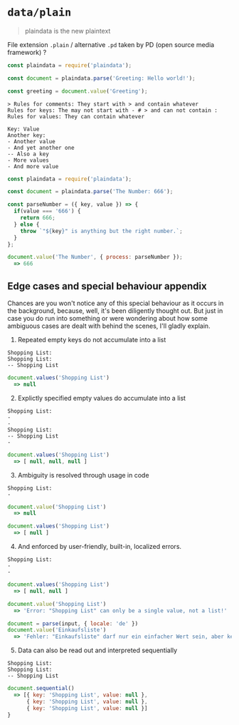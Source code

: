 # `data/plain`

> plaindata is the new plaintext

File extension `.plain` / alternative `.pd` taken by PD (open source media framework) ?

```js
const plaindata = require('plaindata');

const document = plaindata.parse('Greeting: Hello world!');

const greeting = document.value('Greeting');
```

```plain
> Rules for comments: They start with > and contain whatever
Rules for keys: The may not start with - # > and can not contain :
Rules for values: They can contain whatever

Key: Value
Another key:
- Another value
- And yet another one
-- Also a key
- More values
- And more value
```

```js
const plaindata = require('plaindata');

const document = plaindata.parse('The Number: 666');

const parseNumber = ({ key, value }) => {
  if(value === '666') {
    return 666;
  } else {
    throw `"${key}" is anything but the right number.`;
  }
};

document.value('The Number', { process: parseNumber });
  => 666
```

## Edge cases and special behaviour appendix

Chances are you won't notice any of this special behaviour as it occurs in the
background, because, well, it's been diligently thought out. But just in case
you do run into something or were wondering about how some ambiguous cases are
dealt with behind the scenes, I'll gladly explain.

1. Repeated empty keys do not accumulate into a list

  ```plain
  Shopping List:
  Shopping List:
  -- Shopping List
  ```
  ```js
  document.values('Shopping List')
    => null
  ```

2. Explictly specified empty values do accumulate into a list

  ```plain
  Shopping List:
  -
  -
  Shopping List:
  -- Shopping List
  -
  ```
  ```js
  document.values('Shopping List')
    => [ null, null, null ]
  ```

3. Ambiguity is resolved through usage in code

  ```plain
  Shopping List:
  -
  ```
  ```js
  document.value('Shopping List')
    => null

  document.values('Shopping List')
    => [ null ]
  ```

4. And enforced by user-friendly, built-in, localized errors.

  ```plain
  Shopping List:
  -
  -
  ```
  ```js
  document.values('Shopping List')
    => [ null, null ]

  document.value('Shopping List')
    => 'Error: "Shopping List" can only be a single value, not a list!'

  document = parse(input, { locale: 'de' })
  document.value('Einkaufsliste')
    => 'Fehler: "Einkaufsliste" darf nur ein einfacher Wert sein, aber keine Liste!'
  ```

5. Data can also be read out and interpreted sequentially

  ```plain
  Shopping List:
  Shopping List:
  -- Shopping List
  ```
  ```js
  document.sequential()
    => [{ key: 'Shopping List', value: null },
        { key: 'Shopping List', value: null },
        { key: 'Shopping List', value: null }]
  }
  ```
